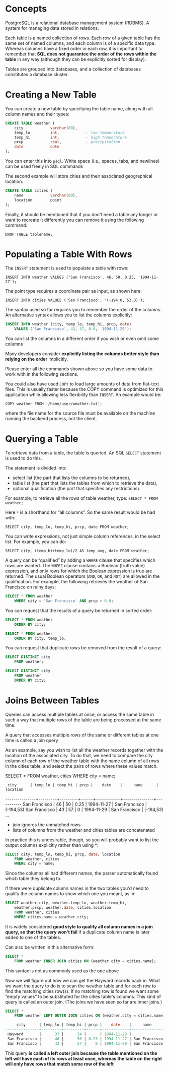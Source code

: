 # Concepts

PostgreSQL is a relational database management system (RDBMS). A system for managing data stored in relations.

Each table is a named collection of rows. Each row of a given table has the same set of named columns, and each column is of a specific data type. Whereas columns have a fixed order in each row, it is important to remember that **SQL does not guarantee the order of the rows within the table** in any way (although they can be explicitly sorted for display).

Tables are grouped into databases, and a collection of databases constitutes a database cluster.

# Creating a New Table

You can create a new table by specifying the table name, along with all column names and their types:

```sql
CREATE TABLE weather (
    city            varchar(80),
    temp_lo         int,           -- low temperature
    temp_hi         int,           -- high temperature
    prcp            real,          -- precipitation
    date            date
);
```

You can enter this into `psql`. White space (i.e., spaces, tabs, and newlines) can be used freely in SQL commands

The second example will store cities and their associated geographical location:

```sql
CREATE TABLE cities (
    name            varchar(80),
    location        point
);
```

Finally, it should be mentioned that if you don't need a table any longer or want to recreate it differently you can remove it using the following command:

`DROP TABLE tablename;`

# Populating a Table With Rows

The `INSERT` statement is used to populate a table with rows:

`INSERT INTO weather VALUES ('San Francisco', 46, 50, 0.25, '1994-11-27');`

The point type requires a coordinate pair as input, as shown here:

`INSERT INTO cities VALUES ('San Francisco', '(-194.0, 53.0)');`

The syntax used so far requires you to remember the order of the columns. An alternative syntax allows you to list the columns explicitly:

```sql
INSERT INTO weather (city, temp_lo, temp_hi, prcp, date)
    VALUES ('San Francisco', 43, 57, 0.0, '1994-11-29');
```

You can list the columns in a different order if you wish or even omit some columns

Many developers consider **explicitly listing the columns better style than relying on the order** implicitly.

Please enter all the commands shown above so you have some data to work with in the following sections.

You could also have used `COPY` to load large amounts of data from flat-text files. This is usually faster because the COPY command is optimized for this application while allowing less flexibility than `INSERT`. An example would be:

`COPY weather FROM '/home/user/weather.txt';`

where the file name for the source file must be available on the machine running the backend process, not the client.

# Querying a Table

To retrieve data from a table, the table is queried. An SQL `SELECT` statement is used to do this.

The statement is divided into:

- select list (the part that lists the columns to be returned),
- table list (the part that lists the tables from which to retrieve the data),
- optional qualification (the part that specifies any restrictions).

For example, to retrieve all the rows of table weather, type: `SELECT * FROM weather;`

Here `*` is a shorthand for “all columns”. So the same result would be had with:

`SELECT city, temp_lo, temp_hi, prcp, date FROM weather;`

You can write expressions, not just simple column references, in the select list. For example, you can do:

`SELECT city, (temp_hi+temp_lo)/2 AS temp_avg, date FROM weather;`

A query can be “qualified” by adding a `WHERE` clause that specifies which rows are wanted. The `WHERE` clause contains a Boolean (truth value) expression, and only rows for which the Boolean expression is true are returned. The usual Boolean operators (`AND`, `OR`, and `NOT`) are allowed in the qualification. For example, the following retrieves the weather of San Francisco on rainy days:

```sql
SELECT * FROM weather
    WHERE city = 'San Francisco' AND prcp > 0.0;
```

You can request that the results of a query be returned in sorted order:

```sql
SELECT * FROM weather
    ORDER BY city;

SELECT * FROM weather
    ORDER BY city, temp_lo;
```

You can request that duplicate rows be removed from the result of a query:

```sql
SELECT DISTINCT city
    FROM weather;

SELECT DISTINCT city
    FROM weather
    ORDER BY city;
```

# Joins Between Tables

Queries can access multiple tables at once, or access the same table in such a way that multiple rows of the table are being processed at the same time.

A query that accesses multiple rows of the same or different tables at one time is called a join query

As an example, say you wish to list all the weather records together with the location of the associated city. To do that, we need to compare the city column of each row of the weather table with the name column of all rows in the cities table, and select the pairs of rows where these values match.

SELECT \*
FROM weather, cities
WHERE city = name;

     city      | temp_lo | temp_hi | prcp |    date    |     name      | location

---------------+---------+---------+------+------------+---------------+-----------
San Francisco | 46 | 50 | 0.25 | 1994-11-27 | San Francisco | (-194,53)
San Francisco | 43 | 57 | 0 | 1994-11-29 | San Francisco | (-194,53)
...

- join ignores the unmatched rows
- lists of columns from the weather and cities tables are concatenated

In practice this is undesirable, though, so you will probably want to list the output columns explicitly rather than using \*:

```sql
SELECT city, temp_lo, temp_hi, prcp, date, location
    FROM weather, cities
    WHERE city = name;
```

Since the columns all had different names, the parser automatically found which table they belong to.

If there were duplicate column names in the two tables you'd need to qualify the column names to show which one you meant, as in:

```sql
SELECT weather.city, weather.temp_lo, weather.temp_hi,
    weather.prcp, weather.date, cities.location
    FROM weather, cities
    WHERE cities.name = weather.city;
```

It is widely considered **good style to qualify all column names in a join query, so that the query won't fail** if a duplicate column name is later added to one of the tables.

Can also be written in this alternative form:

```sql
SELECT *
    FROM weather INNER JOIN cities ON (weather.city = cities.name);
```

This syntax is not as commonly used as the one above

Now we will figure out how we can get the Hayward records back in. What we want the query to do is to scan the weather table and for each row to find the matching cities row(s). If no matching row is found we want some “empty values” to be substituted for the cities table's columns. This kind of query is called an outer join. (The joins we have seen so far are inner joins.)

```sql
SELECT *
    FROM weather LEFT OUTER JOIN cities ON (weather.city = cities.name);

     city      | temp_lo | temp_hi | prcp |    date    |     name      | location
---------------+---------+---------+------+------------+---------------+-----------
 Hayward       |      37 |      54 |      | 1994-11-29 |               |
 San Francisco |      46 |      50 | 0.25 | 1994-11-27 | San Francisco | (-194,53)
 San Francisco |      43 |      57 |    0 | 1994-11-29 | San Francisco | (-194,53)
```

This query **is called a left outer join because the table mentioned on the left will have each of its rows at least once, whereas the table on the right will only have rows that match some row of the left**
